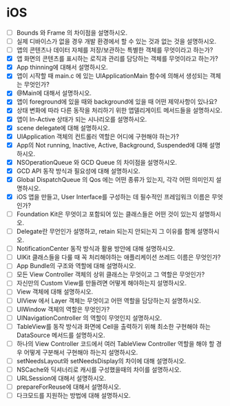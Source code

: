 # iOS



- [ ] Bounds 와 Frame 의 차이점을 설명하시오.
- [ ]  실제 디바이스가 없을 경우 개발 환경에서 할 수 있는 것과 없는 것을 설명하시오.
- [ ]  앱의 콘텐츠나 데이터 자체를 저장/보관하는 특별한 객체를 무엇이라고 하는가?
- [x]  앱 화면의 콘텐츠를 표시하는 로직과 관리를 담당하는 객체를 무엇이라고 하는가?
- [x]  App thinning에 대해서 설명하시오.
- [x]  앱이 시작할 때 main.c 에 있는 UIApplicationMain 함수에 의해서 생성되는 객체는 무엇인가?
- [x]  @Main에 대해서 설명하시오.
- [x]  앱이 foreground에 있을 때와 background에 있을 때 어떤 제약사항이 있나요?
- [x]  상태 변화에 따라 다른 동작을 처리하기 위한 앱델리게이트 메서드들을 설명하시오.
- [x]  앱이 In-Active 상태가 되는 시나리오를 설명하시오.
- [x]  scene delegate에 대해 설명하시오.
- [x]  UIApplication 객체의 컨트롤러 역할은 어디에 구현해야 하는가?
- [x]  App의 Not running, Inactive, Active, Background, Suspended에 대해 설명하시오.
- [x]  NSOperationQueue 와 GCD Queue 의 차이점을 설명하시오.
- [x]  GCD API 동작 방식과 필요성에 대해 설명하시오.
- [x]  Global DispatchQueue 의 Qos 에는 어떤 종류가 있는지, 각각 어떤 의미인지 설명하시오.
- [x]  iOS 앱을 만들고, User Interface를 구성하는 데 필수적인 프레임워크 이름은 무엇인가?
- [ ]  Foundation Kit은 무엇이고 포함되어 있는 클래스들은 어떤 것이 있는지 설명하시오.
- [ ]  Delegate란 무언인가 설명하고, retain 되는지 안되는지 그 이유를 함께 설명하시오.
- [ ]  NotificationCenter 동작 방식과 활용 방안에 대해 설명하시오.
- [ ]  UIKit 클래스들을 다룰 때 꼭 처리해야하는 애플리케이션 쓰레드 이름은 무엇인가?
- [ ]  App Bundle의 구조와 역할에 대해 설명하시오.
- [ ]  모든 View Controller 객체의 상위 클래스는 무엇이고 그 역할은 무엇인가?
- [ ]  자신만의 Custom View를 만들려면 어떻게 해야하는지 설명하시오.
- [ ]  View 객체에 대해 설명하시오.
- [ ]  UIView 에서 Layer 객체는 무엇이고 어떤 역할을 담당하는지 설명하시오.
- [ ]  UIWindow 객체의 역할은 무엇인가?
- [ ]  UINavigationController 의 역할이 무엇인지 설명하시오.
- [ ]  TableView를 동작 방식과 화면에 Cell을 출력하기 위해 최소한 구현해야 하는 DataSource 메서드를 설명하시오.
- [ ]  하나의 View Controller 코드에서 여러 TableView Controller 역할을 해야 할 경우 어떻게 구분해서 구현해야 하는지 설명하시오.
- [ ]  setNeedsLayout와 setNeedsDisplay의 차이에 대해 설명하시오.
- [ ]  NSCache와 딕셔너리로 캐시를 구성했을때의 차이를 설명하시오.
- [ ]  URLSession에 대해서 설명하시오.
- [ ]  prepareForReuse에 대해서 설명하시오.
- [ ]  다크모드를 지원하는 방법에 대해 설명하시오.
